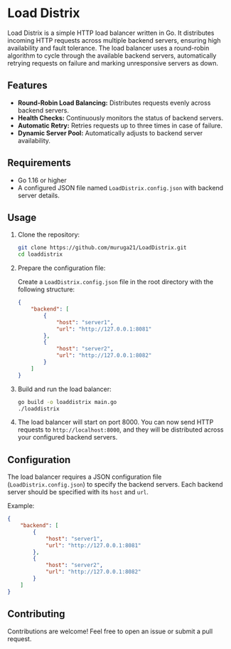 
# Load Distrix

Load Distrix is a simple HTTP load balancer written in Go. It distributes incoming HTTP requests across multiple backend servers, ensuring high availability and fault tolerance. The load balancer uses a round-robin algorithm to cycle through the available backend servers, automatically retrying requests on failure and marking unresponsive servers as down.

## Features

- **Round-Robin Load Balancing:** Distributes requests evenly across backend servers.
- **Health Checks:** Continuously monitors the status of backend servers.
- **Automatic Retry:** Retries requests up to three times in case of failure.
- **Dynamic Server Pool:** Automatically adjusts to backend server availability.

## Requirements

- Go 1.16 or higher
- A configured JSON file named `LoadDistrix.config.json` with backend server details.

## Usage

1. Clone the repository:

   ```sh
   git clone https://github.com/muruga21/LoadDistrix.git
   cd loaddistrix
   ```

2. Prepare the configuration file:

   Create a `LoadDistrix.config.json` file in the root directory with the following structure:

   ```json
   {
       "backend": [
           {
               "host": "server1",
               "url": "http://127.0.0.1:8081"
           },
           {
               "host": "server2",
               "url": "http://127.0.0.1:8082"
           }
       ]
   }
   ```

3. Build and run the load balancer:

   ```sh
   go build -o loaddistrix main.go
   ./loaddistrix
   ```

4. The load balancer will start on port 8000. You can now send HTTP requests to `http://localhost:8000`, and they will be distributed across your configured backend servers.

## Configuration

The load balancer requires a JSON configuration file (`LoadDistrix.config.json`) to specify the backend servers. Each backend server should be specified with its `host` and `url`.

Example:

```json
{
    "backend": [
        {
            "host": "server1",
            "url": "http://127.0.0.1:8081"
        },
        {
            "host": "server2",
            "url": "http://127.0.0.1:8082"
        }
    ]
}
```

## Contributing

Contributions are welcome! Feel free to open an issue or submit a pull request.
